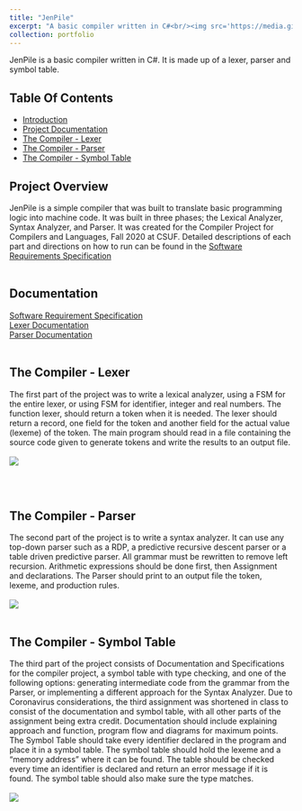 ```yaml
---
title: "JenPile"
excerpt: "A basic compiler written in C#<br/><img src='https://media.giphy.com/media/JU4ItiN8q2KFE1XBvC/giphy.gif'>"
collection: portfolio
---
```


JenPile is a basic compiler written in C#. It is made up of a lexer, parser and symbol table. 

## Table Of Contents
* [Introduction](#Introduction)
* [Project Documentation](#documentation)
* [The Compiler - Lexer](#lexer)
* [The Compiler - Parser](#parser)
* [The Compiler - Symbol Table](#table)




## Project Overview <a name = "Overview"></a>
JenPile is a simple compiler that was built to translate basic programming logic into machine code. It was built in three phases; the Lexical Analyzer, Syntax Analyzer, and  Parser. It was created for the Compiler Project for Compilers and Languages, Fall 2020 at CSUF. Detailed descriptions of each part and directions on how to run can be found in the [Software Requirements Specification](https://jennithe.dev/JenPile/Documentation/JenPile.SoftwareRequirementsSpecification.pdf "PDF of Software Requirement Specification")
<br><br>

## Documentation <a name = "Documentation"></a>
[Software Requirement Specification](https://jennithe.dev/JenPile/Documentation/JenPile.SoftwareRequirementsSpecification.pdf "PDF of Software Requirement Specification") <br>
[Lexer Documentation](https://jennithe.dev/JenPile/Documentation/JenPile.CompilerDocumentation.Lexer.pdf "PDF of Software Requirement Specification")<br>
[Parser Documentation](https://jennithe.dev/JenPile/Documentation/JenPile.CompilerDocumentation.Parser.pdf "PDF of Software Requirement Specification")<br><br>

## The Compiler - Lexer <a name = "lexer"></a><br>

The first part of the project was to write a lexical analyzer, using a FSM for the entire lexer, or using FSM for
identifier, integer and real numbers. The function lexer, should return a token when it is needed. The lexer should return
a record, one field for the token and another field for the actual value (lexeme) of the token. The main program should read in a file containing the source code given
to generate tokens and write the results to an output file.
<br><br>
![](https://jennithe.dev/JenPile/img/lexer.png)

<br><br>


## The Compiler - Parser<a name = "parser"></a>  <br>

The second part of the project is to write a syntax analyzer. It can use any top-down
parser such as a RDP, a predictive recursive descent parser or a table driven
predictive parser. All grammar must be rewritten to remove left recursion.
Arithmetic expressions should be done first, then Assignment and declarations.
The Parser should print to an output file the token, lexeme, and production rules.
<br><br>
![](https://jennithe.dev/JenPile/img/parser.png)
<br> <br>


## The Compiler - Symbol Table<a name = "table"></a><br>

The third part of the project consists of Documentation and Specifications for the compiler
project, a symbol table with type checking, and one of the following options:
generating intermediate code from the grammar from the Parser, or implementing a
different approach for the Syntax Analyzer. Due to Coronavirus considerations, the
third assignment was shortened in class to consist of the documentation and
symbol table, with all other parts of the assignment being extra credit.
Documentation should include explaining approach and function, program flow and
diagrams for maximum points.
The Symbol Table should take every identifier declared in the program and place it
in a symbol table. The symbol table should hold the lexeme and a “memory
address” where it can be found. The table should be checked every time an
identifier is declared and return an error message if it is found. The symbol table
should also make sure the type matches.
<br><br>
![](https://jennithe.dev/JenPile/img/symboltable.png)
